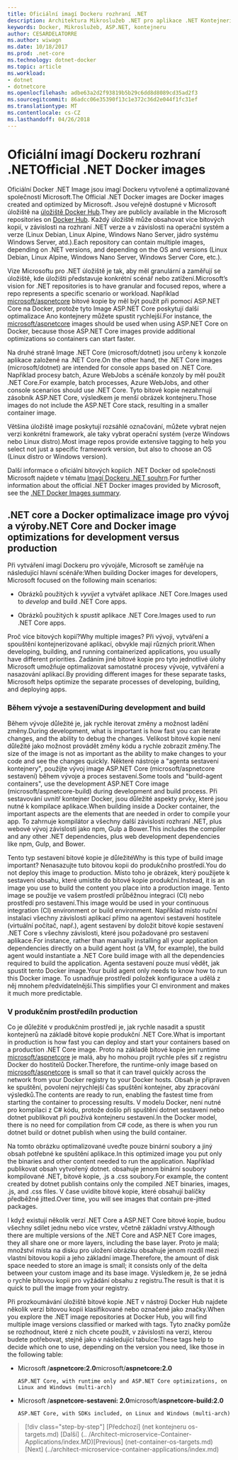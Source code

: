 ```yaml
---
title: Oficiální imagí Dockeru rozhraní .NET
description: Architektura Mikroslužeb .NET pro aplikace .NET Kontejnerizované | Oficiální imagí Dockeru rozhraní .NET
keywords: Docker, Mikroslužeb, ASP.NET, kontejneru
author: CESARDELATORRE
ms.author: wiwagn
ms.date: 10/18/2017
ms.prod: .net-core
ms.technology: dotnet-docker
ms.topic: article
ms.workload:
- dotnet
- dotnetcore
ms.openlocfilehash: adbe63a2d2f93819b5b29c6dd8d8089cd35ad2f3
ms.sourcegitcommit: 86adcc06e35390f13c1e372c36d2e044f1fc31ef
ms.translationtype: MT
ms.contentlocale: cs-CZ
ms.lasthandoff: 04/26/2018
---
```

# <a name="official-net-docker-images"></a><span data-ttu-id="6e137-104">Oficiální imagí Dockeru rozhraní .NET</span><span class="sxs-lookup"><span data-stu-id="6e137-104">Official .NET Docker images</span></span>

<span data-ttu-id="6e137-105">Oficiální Docker .NET Image jsou imagí Dockeru vytvořené a optimalizované společností Microsoft.</span><span class="sxs-lookup"><span data-stu-id="6e137-105">The Official .NET Docker images are Docker images created and optimized by Microsoft.</span></span> <span data-ttu-id="6e137-106">Jsou veřejně dostupné v Microsoft úložiště na [úložiště Docker Hub](https://hub.docker.com/u/microsoft/).</span><span class="sxs-lookup"><span data-stu-id="6e137-106">They are publicly available in the Microsoft repositories on [Docker Hub](https://hub.docker.com/u/microsoft/).</span></span> <span data-ttu-id="6e137-107">Každý úložiště může obsahovat více bitových kopií, v závislosti na rozhraní .NET verze a v závislosti na operační systém a verze (Linux Debian, Linux Alpine, Windows Nano Server, jádro systému Windows Server, atd.).</span><span class="sxs-lookup"><span data-stu-id="6e137-107">Each repository can contain multiple images, depending on .NET versions, and depending on the OS and versions (Linux Debian, Linux Alpine, Windows Nano Server, Windows Server Core, etc.).</span></span>

<span data-ttu-id="6e137-108">Vize Microsoftu pro .NET úložiště je tak, aby měl granulární a zaměřují se úložiště, kde úložišti představuje konkrétní scénář nebo zatížení.</span><span class="sxs-lookup"><span data-stu-id="6e137-108">Microsoft’s vision for .NET repositories is to have granular and focused repos, where a repo represents a specific scenario or workload.</span></span> <span data-ttu-id="6e137-109">Například [microsoft/aspnetcore](https://hub.docker.com/r/microsoft/aspnetcore/) bitové kopie by měl být použit při pomocí ASP.NET Core na Docker, protože tyto Image ASP.NET Core poskytují další optimalizace Ano kontejnery můžete spustit rychlejší.</span><span class="sxs-lookup"><span data-stu-id="6e137-109">For instance, the [microsoft/aspnetcore](https://hub.docker.com/r/microsoft/aspnetcore/) images should be used when using ASP.NET Core on Docker, because those ASP.NET Core images provide additional optimizations so containers can start faster.</span></span>

<span data-ttu-id="6e137-110">Na druhé straně Image .NET Core (microsoft/dotnet) jsou určeny k konzole aplikace založené na .NET Core.</span><span class="sxs-lookup"><span data-stu-id="6e137-110">On the other hand, the .NET Core images (microsoft/dotnet) are intended for console apps based on .NET Core.</span></span> <span data-ttu-id="6e137-111">Například procesy batch, Azure WebJobs a scénáře konzoly by měl použít .NET Core.</span><span class="sxs-lookup"><span data-stu-id="6e137-111">For example, batch processes, Azure WebJobs, and other console scenarios should use .NET Core.</span></span> <span data-ttu-id="6e137-112">Tyto bitové kopie nezahrnují zásobník ASP.NET Core, výsledkem je menší obrázek kontejneru.</span><span class="sxs-lookup"><span data-stu-id="6e137-112">Those images do not include the ASP.NET Core stack, resulting in a smaller container image.</span></span>

<span data-ttu-id="6e137-113">Většina úložiště image poskytují rozsáhlé označování, můžete vybrat nejen verzi konkrétní framework, ale taky vybrat operační systém (verze Windows nebo Linux distro).</span><span class="sxs-lookup"><span data-stu-id="6e137-113">Most image repos provide extensive tagging to help you select not just a specific framework version, but also to choose an OS (Linux distro or Windows version).</span></span>

<span data-ttu-id="6e137-114">Další informace o oficiální bitových kopiích .NET Docker od společnosti Microsoft najdete v tématu [Imagí Dockeru .NET souhrn](https://aka.ms/dotnetdockerimages).</span><span class="sxs-lookup"><span data-stu-id="6e137-114">For further information about the official .NET Docker images provided by Microsoft, see the [.NET Docker Images summary](https://aka.ms/dotnetdockerimages).</span></span>

## <a name="net-core-and-docker-image-optimizations-for-development-versus-production"></a><span data-ttu-id="6e137-115">.NET core a Docker optimalizace image pro vývoj a výroby</span><span class="sxs-lookup"><span data-stu-id="6e137-115">.NET Core and Docker image optimizations for development versus production</span></span>

<span data-ttu-id="6e137-116">Při vytváření imagí Dockeru pro vývojáře, Microsoft se zaměřuje na následující hlavní scénáře:</span><span class="sxs-lookup"><span data-stu-id="6e137-116">When building Docker images for developers, Microsoft focused on the following main scenarios:</span></span>

-   <span data-ttu-id="6e137-117">Obrázků použitých k *vyvíjet* a vytvářet aplikace .NET Core.</span><span class="sxs-lookup"><span data-stu-id="6e137-117">Images used to *develop* and build .NET Core apps.</span></span>

-   <span data-ttu-id="6e137-118">Obrázků použitých k *spustit* aplikace .NET Core.</span><span class="sxs-lookup"><span data-stu-id="6e137-118">Images used to *run* .NET Core apps.</span></span>

<span data-ttu-id="6e137-119">Proč více bitových kopií?</span><span class="sxs-lookup"><span data-stu-id="6e137-119">Why multiple images?</span></span> <span data-ttu-id="6e137-120">Při vývoji, vytváření a spouštění kontejnerizované aplikací, obvykle mají různých priorit.</span><span class="sxs-lookup"><span data-stu-id="6e137-120">When developing, building, and running containerized applications, you usually have different priorities.</span></span> <span data-ttu-id="6e137-121">Zadáním jiné bitové kopie pro tyto jednotlivé úlohy Microsoft umožňuje optimalizovat samostatné procesy vývoje, vytváření a nasazování aplikací.</span><span class="sxs-lookup"><span data-stu-id="6e137-121">By providing different images for these separate tasks, Microsoft helps optimize the separate processes of developing, building, and deploying apps.</span></span>

### <a name="during-development-and-build"></a><span data-ttu-id="6e137-122">Během vývoje a sestavení</span><span class="sxs-lookup"><span data-stu-id="6e137-122">During development and build</span></span>

<span data-ttu-id="6e137-123">Během vývoje důležité je, jak rychle iterovat změny a možnost ladění změny.</span><span class="sxs-lookup"><span data-stu-id="6e137-123">During development, what is important is how fast you can iterate changes, and the ability to debug the changes.</span></span> <span data-ttu-id="6e137-124">Velikost bitové kopie není důležité jako možnost provádět změny kódu a rychle zobrazit změny.</span><span class="sxs-lookup"><span data-stu-id="6e137-124">The size of the image is not as important as the ability to make changes to your code and see the changes quickly.</span></span> <span data-ttu-id="6e137-125">Některé nástroje a "agenta sestavení kontejnery", použijte vývoj image ASP.NET Core (microsoft/aspnetcore sestavení) během vývoje a proces sestavení.</span><span class="sxs-lookup"><span data-stu-id="6e137-125">Some tools and "build-agent containers", use the development ASP.NET Core image (microsoft/aspnetcore-build) during development and build process.</span></span> <span data-ttu-id="6e137-126">Při sestavování uvnitř kontejner Docker, jsou důležité aspekty prvky, které jsou nutné k kompilace aplikace.</span><span class="sxs-lookup"><span data-stu-id="6e137-126">When building inside a Docker container, the important aspects are the elements that are needed in order to compile your app.</span></span> <span data-ttu-id="6e137-127">To zahrnuje kompilátor a všechny další závislosti rozhraní .NET, plus webové vývoj závislosti jako npm, Gulp a Bower.</span><span class="sxs-lookup"><span data-stu-id="6e137-127">This includes the compiler and any other .NET dependencies, plus web development dependencies like npm, Gulp, and Bower.</span></span>

<span data-ttu-id="6e137-128">Tento typ sestavení bitové kopie je důležité</span><span class="sxs-lookup"><span data-stu-id="6e137-128">Why is this type of build image important?</span></span> <span data-ttu-id="6e137-129">Nenasazujte tuto bitovou kopii do produkčního prostředí.</span><span class="sxs-lookup"><span data-stu-id="6e137-129">You do not deploy this image to production.</span></span> <span data-ttu-id="6e137-130">Místo toho je obrázek, který použijete k sestavení obsahu, které umístíte do bitové kopie produkční.</span><span class="sxs-lookup"><span data-stu-id="6e137-130">Instead, it is an image you use to build the content you place into a production image.</span></span> <span data-ttu-id="6e137-131">Tento image se použije ve vašem prostředí průběžnou integraci (CI) nebo prostředí pro sestavení.</span><span class="sxs-lookup"><span data-stu-id="6e137-131">This image would be used in your continuous integration (CI) environment or build environment.</span></span> <span data-ttu-id="6e137-132">Například místo ruční instalaci všechny závislosti aplikací přímo na agentovi sestavení hostitele (virtuální počítač, např.), agent sestavení by doložit bitové kopie sestavení .NET Core s všechny závislosti, které jsou požadované pro sestavení aplikace.</span><span class="sxs-lookup"><span data-stu-id="6e137-132">For instance, rather than manually installing all your application dependencies directly on a build agent host (a VM, for example), the build agent would instantiate a .NET Core build image with all the dependencies required to build the application.</span></span> <span data-ttu-id="6e137-133">Agenta sestavení pouze musí vědět, jak spustit tento Docker image.</span><span class="sxs-lookup"><span data-stu-id="6e137-133">Your build agent only needs to know how to run this Docker image.</span></span> <span data-ttu-id="6e137-134">To usnadňuje prostředí položek konfigurace a udělá z něj mnohem předvídatelnější.</span><span class="sxs-lookup"><span data-stu-id="6e137-134">This simplifies your CI environment and makes it much more predictable.</span></span>

### <a name="in-production"></a><span data-ttu-id="6e137-135">V produkčním prostředí</span><span class="sxs-lookup"><span data-stu-id="6e137-135">In production</span></span>

<span data-ttu-id="6e137-136">Co je důležité v produkčním prostředí je, jak rychle nasadit a spustit kontejnerů na základě bitové kopie produkční .NET Core.</span><span class="sxs-lookup"><span data-stu-id="6e137-136">What is important in production is how fast you can deploy and start your containers based on a production .NET Core image.</span></span> <span data-ttu-id="6e137-137">Proto na základě bitové kopie jen runtime [microsoft/aspnetcore](https://hub.docker.com/r/microsoft/aspnetcore/) je malá, aby ho mohou projít rychle přes síť z registru Docker do hostitelů Docker.</span><span class="sxs-lookup"><span data-stu-id="6e137-137">Therefore, the runtime-only image based on [microsoft/aspnetcore](https://hub.docker.com/r/microsoft/aspnetcore/) is small so that it can travel quickly across the network from your Docker registry to your Docker hosts.</span></span> <span data-ttu-id="6e137-138">Obsah je připraven ke spuštění, povolení nejrychlejší čas spuštění kontejner, aby zpracování výsledků.</span><span class="sxs-lookup"><span data-stu-id="6e137-138">The contents are ready to run, enabling the fastest time from starting the container to processing results.</span></span> <span data-ttu-id="6e137-139">V modelu Docker, není nutné pro kompilaci z C\# kódu, protože došlo při spuštění dotnet sestavení nebo dotnet publikovat při používá kontejneru sestavení.</span><span class="sxs-lookup"><span data-stu-id="6e137-139">In the Docker model, there is no need for compilation from C\# code, as there is when you run dotnet build or dotnet publish when using the build container.</span></span>

<span data-ttu-id="6e137-140">Na tomto obrázku optimalizované uveďte pouze binární soubory a jiný obsah potřebné ke spuštění aplikace.</span><span class="sxs-lookup"><span data-stu-id="6e137-140">In this optimized image you put only the binaries and other content needed to run the application.</span></span> <span data-ttu-id="6e137-141">Například publikovat obsah vytvořený dotnet. obsahuje jenom binární soubory kompilované .NET, bitové kopie, .js a .css soubory.</span><span class="sxs-lookup"><span data-stu-id="6e137-141">For example, the content created by dotnet publish contains only the compiled .NET binaries, images, .js, and .css files.</span></span> <span data-ttu-id="6e137-142">V čase uvidíte bitové kopie, které obsahují balíčky předběžné jitted.</span><span class="sxs-lookup"><span data-stu-id="6e137-142">Over time, you will see images that contain pre-jitted packages.</span></span>

<span data-ttu-id="6e137-143">I když existují několik verzí .NET Core a ASP.NET Core bitové kopie, budou všechny sdílet jednu nebo více vrstev, včetně základní vrstvy.</span><span class="sxs-lookup"><span data-stu-id="6e137-143">Although there are multiple versions of the .NET Core and ASP.NET Core images, they all share one or more layers, including the base layer.</span></span> <span data-ttu-id="6e137-144">Proto je malá; množství místa na disku pro uložení obrázku obsahuje jenom rozdíl mezi vlastní bitovou kopii a jeho základní image.</span><span class="sxs-lookup"><span data-stu-id="6e137-144">Therefore, the amount of disk space needed to store an image is small; it consists only of the delta between your custom image and its base image.</span></span> <span data-ttu-id="6e137-145">Výsledkem je, že se jedná o rychle bitovou kopii pro vyžádání obsahu z registru.</span><span class="sxs-lookup"><span data-stu-id="6e137-145">The result is that it is quick to pull the image from your registry.</span></span>

<span data-ttu-id="6e137-146">Při prozkoumávání úložiště bitové kopie .NET v nástroji Docker Hub najdete několik verzí bitovou kopii klasifikované nebo označené jako značky.</span><span class="sxs-lookup"><span data-stu-id="6e137-146">When you explore the .NET image repositories at Docker Hub, you will find multiple image versions classified or marked with tags.</span></span> <span data-ttu-id="6e137-147">Tyto značky pomůže se rozhodnout, které z nich chcete použít, v závislosti na verzi, kterou budete potřebovat, stejně jako v následující tabulce:</span><span class="sxs-lookup"><span data-stu-id="6e137-147">These tags help to decide which one to use, depending on the version you need, like those in the following table:</span></span>

-   <span data-ttu-id="6e137-148">Microsoft /**aspnetcore:2.0**</span><span class="sxs-lookup"><span data-stu-id="6e137-148">microsoft/**aspnetcore:2.0**</span></span>

        ASP.NET Core, with runtime only and ASP.NET Core optimizations, on Linux and Windows (multi-arch)

-   <span data-ttu-id="6e137-149">Microsoft /**aspnetcore-sestavení: 2.0**</span><span class="sxs-lookup"><span data-stu-id="6e137-149">microsoft/**aspnetcore-build:2.0**</span></span>

        ASP.NET Core, with SDKs included, on Linux and Windows (multi-arch)


>[!div class="step-by-step"]
<span data-ttu-id="6e137-150">[Předchozí] (net kontejneru os-targets.md) [Další] (.. /Architect-microservice-Container-Applications/index.MD)</span><span class="sxs-lookup"><span data-stu-id="6e137-150">[Previous] (net-container-os-targets.md) [Next] (../architect-microservice-container-applications/index.md)</span></span>

